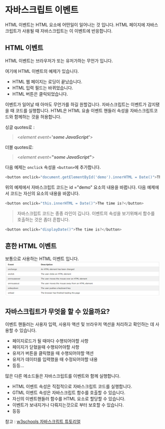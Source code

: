 # 자바스크립트 이벤트

HTML 이벤트는 HTML 요소에 어떤일이 일어나는 것 입니다.
HTML 페이지에 자바스크립트가 사용될 때 자바스크립트는 이 이벤트에 반응합니다.

## HTML 이벤트

HTML 이벤트는 브라우저가 또는 유저가하는 무언가 입니다.

여기에 HTML 이벤트의 예제가 있습니다.
* HTML 웹 페이지는 로딩이 끝났습니다.
* HTML 입력 필드는 바뀌었습니다.
* HTML 버튼은 클릭되었습니다.

이벤트가 일어날 때 아마도 무언가를 하길 원할겁니다.
자바스크립트는 이벤트가 감지됐을 때 코드를 실행합니다.
HTML은 HTML 요솔 이벤트 핸들러 속성을 자바스크립트코드와 함께하는 것을 허용합니다.

싱글 quotes로 :
> <_element_ _event_=**'**_**some JavaScript**_**'**>

더블 quotes로:
><_element_ _event_=**"**_**some JavaScript**_**"**>

다음 예제는 `onclick` 속성을 `<button>`에 추가합니다.

```javascript
<button onclick="document.getElementById('demo').innerHTML = Date()">The time is?</button>
```

위의 예제에서 자바스크립트 코드는  id ="demo" 요소의 내용을 바뀝니다.
다음 예제에서 코드는 자신의 요소의 내용을 바꿉니다.

```javascript
<button onclick="this.innerHTML = Date()">The time is?</button>
```

> 자바스크립트 코드는 종종 라인이 깁니다. 이벤트의 속성을 보기위해서 함수를 호출하는 것은 좀더 흔합니다.

```javascript
<button onclick="displayDate()">The time is?</button>
```

## 흔한 HTML 이벤트
보통으로 사용하는 HTML 이벤트 입니다.
![HTMLEvent](../image/HTMLEvent.PNG)


## 자바스크립트가 무엇을 할 수 있을까요?

이벤트 핸들러는 사용자 입력, 사용자 액션 및 브라우저 액션을 처리하고 확인하는 데 사용할 수 있습니다.

* 페이지로드가 될 때마다 수행되어야할 사항
* 페이지가 닫혔을때 수행되어야할 사항
* 유저가 버튼을 클릭했을 때 수행되어야할 액션
* 유저가 데이터를 입력했을 때 수정되어야할 내용
* 등등...

많은 다른 메소드들은 자바스크립트를 이벤트와 함께 실행합니다.

* HTML 이벤트 속성은 직접적으로 자바스크립트 코드를 실행합니다.
* GTML 이벤트 속성은 자바스크립트 함수를 호출할 수 있습니다.
* 자신의 이벤트핸들러 함수를 HTML 요소로 할당할 수 있습니다.
* 이벤트가 보내지거나 다뤄지는것으로 부터 보호할 수 있습니다.
* 등등

참고 : [w3schools 자바스크립트 튜토리얼](https://www.w3schools.com/js/js_events.asp)
